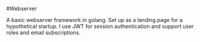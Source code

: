 #Webserver

A basic webserver framework in golang. Set up as a landing page for a
hypothetical startup. I use JWT for session authentication and support user
roles and email subscriptions.

